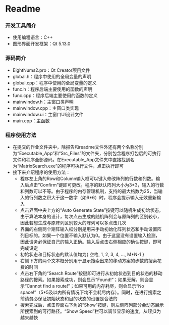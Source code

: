 # Readme



### 开发工具简介

* 使用编程语言：C++
* 图形界面开发框架：Qt 5.13.0



### 源码简介

* EightNums2.pro：Qt Creator项目文件
* global.h：程序中使用的全局变量的声明
* global.cpp：程序中使用的全局变量的定义
* func.h：程序后端主要使用的函数的声明
* func.cpp：程序后端主要使用的函数的定义
* mainwindow.h：主窗口类声明
* mainwindow.cpp：主窗口类实现
* mainwindow.ui：主窗口UI设计文件
* main.cpp：主函数



### 程序使用方法

* 在提交的作业文件夹中，除报告和readme文件外还有两个名称分别为“Executable\_App”和“Src\_Files”的文件夹，分别包含程序打包后的可执行文件和程序全部源码。在Executable\_App文件夹中直接找到名为“MatrixSearch.exe”的程序可执行文件，点击执行即可
* 接下来介绍程序的使用方法：
  - 程序左上角的Row和Column输入框可以键入修改阵列的行数和列数。输入后点击“Confirm”键即可更改。程序的默认阵列大小为3\*3，输入的行数和列数可以不等。由于程序的内存管理机制，支持的最大格数为25，当输入的行列数之积大于这一数字（如6\*6）时，程序会提示输入无效重新输入
  - 点击界面中央上方的“Auto Generate State”按键可以随机生成初始状态。由于算法本身的设计，每次点击生成的随机阵列会与原阵列的区别较小，因此若想生成与原阵列区别较大的阵列可以多点击几次
  - 界面的右侧两个矩阵输入框分别是用来手动初始化阵列状态和手动设置阵列目标的。如果一个位置不输入默认为0。由于这里没有设置输入检测，因此请务必保证自己的输入正确。输入后点击右侧相应的确认按键，即可完成设定
  - 初始状态和目标状态的默认值均为\{ 空格, 1, 2, 3, 4, ..., M\*N-1 \}
  - 右侧下方的两个文本框分别用于显示搜索出来的移动方案的步数的搜索花费的时间
  - 点击右下角的“Search Route”按键即可进行从初始状态到目的状态的移动路径的搜索。如果搜索成功，则会显示“Found!”；如果无解，则会显示“Cannot find a route!”；如果可用的内存耗尽，则会显示“No space!”（5\*5及以内所有情况下均不会耗尽内存）。同时，在进行搜索之前请务必保证初始状态和目的状态的设置是合法的
  - 搜索完成后，点击界面右下角的“Show”按键，则左侧阵列部分会动态展示所搜索到的可行路径。“Show Speed”栏可以调节显示的速度，从1到3为越来越快
